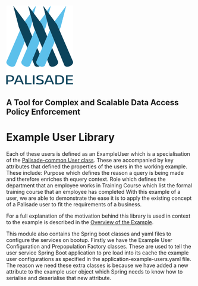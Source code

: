 <!--
 Copyright 2018-2021 Crown Copyright

 Licensed under the Apache License, Version 2.0 (the "License");
 you may not use this file except in compliance with the License.
 You may obtain a copy of the License at

     http://www.apache.org/licenses/LICENSE-2.0

 Unless required by applicable law or agreed to in writing, software
 distributed under the License is distributed on an "AS IS" BASIS,
 WITHOUT WARRANTIES OR CONDITIONS OF ANY KIND, either express or implied.
 See the License for the specific language governing permissions and
 limitations under the License.
-->
# <img src="../logos/logo.svg" width="180">
## A Tool for Complex and Scalable Data Access Policy Enforcement

# Example User Library
Each of these users is defined as an ExampleUser which is a specialisation of the [Palisade-common User class](https://github.com/gchq/Palisade-common/blob/develop/src/main/java/uk/gov/gchq/palisade/user/User.java).
These are accompanied by key attributes that defined the properties of the users in the working example.
These include:
    Purpose which defines the reason a query is being made and therefore enriches th equery context.
    Role which defines the department that an employee works in
    Training Course which list the formal training course that an employee has completed
With this example of a user, we are able to demonstrate the ease it is to apply the existing concept of a Palisade user to fit the requirements of a business. 

For a full explanation of the motivation behind this library is used in context to the example is described in the [Overview of the Example](./README.md).

This module also contains the Spring boot classes and yaml files to configure the services on bootup. Firstly we have the Example User Configuration and Prepopulation Factory classes. These are used to tell the user service Spring Boot application to pre load into its cache the example user configurations as specified in the application-example-users.yaml file. The reason we need these extra classes is because we have added a new attribute to the example user object which Spring needs to know how to serialise and deserialise that new attribute.
